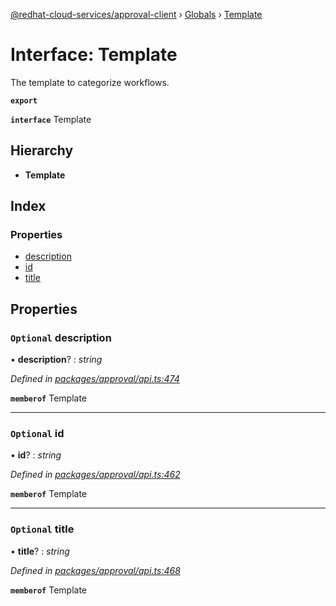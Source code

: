 [@redhat-cloud-services/approval-client](../README.md) › [Globals](../globals.md) › [Template](template.md)

# Interface: Template

The template to categorize workflows.

**`export`** 

**`interface`** Template

## Hierarchy

* **Template**

## Index

### Properties

* [description](template.md#optional-description)
* [id](template.md#optional-id)
* [title](template.md#optional-title)

## Properties

### `Optional` description

• **description**? : *string*

*Defined in [packages/approval/api.ts:474](https://github.com/RedHatInsights/javascript-clients/blob/master/packages/approval/api.ts#L474)*

**`memberof`** Template

___

### `Optional` id

• **id**? : *string*

*Defined in [packages/approval/api.ts:462](https://github.com/RedHatInsights/javascript-clients/blob/master/packages/approval/api.ts#L462)*

**`memberof`** Template

___

### `Optional` title

• **title**? : *string*

*Defined in [packages/approval/api.ts:468](https://github.com/RedHatInsights/javascript-clients/blob/master/packages/approval/api.ts#L468)*

**`memberof`** Template
